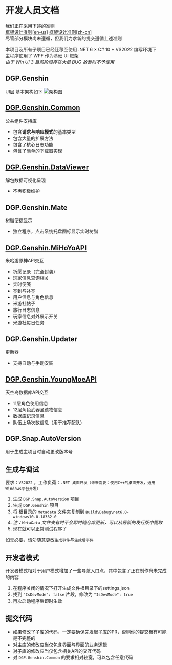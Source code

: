 # 开发人员文档

我们正在采用下述的准则  
[框架设计准则[en-us]](https://docs.microsoft.com/en-us/dotnet/standard/design-guidelines/) [框架设计准则[zh-cn]](https://docs.microsoft.com/zh-cn/dotnet/standard/design-guidelines/)  
尽管部分模块尚未遵循，但我们力求新的提交遵循上述准则
 
本项目及所有子项目已经迁移至使用 .NET 6 × C# 10 + VS2022 编写环境下  
主程序使用了 WPF 作为基础 UI 框架  
*由于 Win UI 3 目前阶段存在大量  BUG  故暂时不予使用*

## DGP.Genshin

UI层 基本架构如下
![架构图](https://i.loli.net/2021/10/30/tDQqhNPIOae1Ui6.png)

## [DGP.Genshin.Common](https://github.com/DGP-Studio/DGP.Genshin.Common)
公共组件支持库

* 包含**请求与响应模式**的基本类型
* 包含大量的扩展方法
* 包含了核心日志功能
* 包含了简单的下载器实现

## [DGP.Genshin.DataViewer](https://github.com/DGP-Studio/DGP.Genshin.DataViewer)
解包数据可视化呈现

* 不再积极维护

## DGP.Genshin.Mate
树脂便捷显示

* 独立程序，点击系统托盘图标显示实时树脂


## [DGP.Genshin.MiHoYoAPI](https://github.com/DGP-Studio/DGP.Genshin.MiHoYoAPI)

米哈游原神API交互

* 祈愿记录（完全封装）
* 玩家信息查询相关
* 实时便笺
* 签到与补签
* 用户信息与角色信息
* 米游社帖子
* 旅行日志信息
* 玩家信息对外展示开关
* 米游社每日任务

## DGP.Genshin.Updater

更新器

* 支持自动与手动安装

## [DGP.Genshin.YoungMoeAPI](https://github.com/DGP-Studio/DGP.Genshin.YoungMoeAPI)

天空岛数据库API交互

* 11层角色使用信息
* 12层角色武器圣遗物信息
* 数据库记录信息
* 队伍上场次数信息（用于推荐配队）

## DGP.Snap.AutoVersion

用于生成主项目时自动更改版本号

## 生成与调试

要求：`VS2022` ，工作负荷：`.NET 桌面开发（未来需要：使用C++的桌面开发，通用Windows平台开发）`
1. 生成 `DGP.Snap.AutoVersion` 项目
1. 生成 `DGP.Genshin` 项目
1. 将 根目录的 `Metadata` 文件夹复制到 `Build\Debug\net6.0-windows10.0.18362.0`
1. *注：`MetaData` 文件夹有时不会即时随仓库更新，可以从最新的发行版中提取*
1. 现在就可以正常测试程序了

如无必要，请勿随意更改`生成事件`与`生成后事件`

## 开发者模式

开发者模式相对于用户模式增加了一些导航入口点，其中包含了正在制作尚未完成的内容
1. 在程序关闭的情况下打开生成文件根目录下的settings.json
1. 找到 `"IsDevMode": false` 片段，修改为 `"IsDevMode": true`
1. 再次启动程序后即时生效

## 提交代码

* 如果修改了子库的代码，一定要确保先发起子库的PR，否则你的提交极有可能是不完整的
* 对主库的修改应当仅包含界面与界面的业务逻辑
* 对子库的修改应当仅包含相关API的交互代码
* 对 `DGP.Genshin.Common` 的要求相对较宽，可以包含任意代码